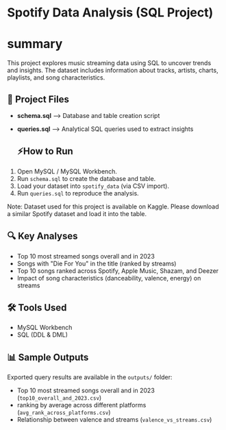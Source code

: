 # Spotify Data Analysis (SQL Project)
 # summary
This project explores music streaming data using SQL to uncover trends and insights. 
The dataset includes information about tracks, artists, charts, playlists, and song characteristics.

 ## 📂 Project Files
- **schema.sql** --> Database and table creation script  
- **queries.sql** --> Analytical SQL queries used to extract insights

  ## ⚡How to Run
1. Open MySQL / MySQL Workbench.  
2. Run `schema.sql` to create the database and table.  
3. Load your dataset into `spotify_data` (via CSV import).  
4. Run `queries.sql` to reproduce the analysis.
   
Note: Dataset used for this project is available on Kaggle. Please download a similar Spotify dataset and load it into the table.

 ## 🔍 Key Analyses
- Top 10 most streamed songs overall and in 2023  
- Songs with "Die For You" in the title (ranked by streams)  
- Top 10 songs ranked across Spotify, Apple Music, Shazam, and Deezer  
- Impact of song characteristics (danceability, valence, energy) on streams  

 ## 🛠 Tools Used
- MySQL Workbench  
- SQL (DDL & DML)  

 ## 📊 Sample Outputs
Exported query results are available in the `outputs/` folder:
- Top 10 most streamed songs overall and in 2023 (`top10_overall_and_2023.csv`)
- ranking by average across different platforms (`avg_rank_across_platforms.csv`)
- Relationship between valence and streams (`valence_vs_streams.csv`)

